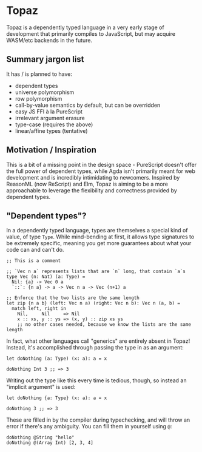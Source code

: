 # Topaz

Topaz is a dependently typed language in a very early stage of development that
primarily compiles to JavaScript, but may acquire WASM/etc backends in the
future.

## Summary jargon list

It has / is planned to have:

- dependent types
- universe polymorphism
- row polymorphism
- call-by-value semantics by default, but can be overridden
- easy JS FFI à la PureScript
- irrelevant argument erasure
- type-case (requires the above)
- linear/affine types (tentative)

## Motivation / Inspiration

This is a bit of a missing point in the design space - PureScript doesn't offer
the full power of dependent types, while Agda isn't primarily meant for web
development and is incredibly intimidating to newcomers. Inspired by ReasonML
(now ReScript) and Elm, Topaz is aiming to be a more approachable to leverage
the flexibility and correctness provided by dependent types.

## "Dependent types"?

In a dependently typed language, types are themselves a special kind of value,
of type `Type`. While mind-bending at first, it allows type signatures to be
extremely specific, meaning you get more guarantees about what your code can and
can't do.

```
;; This is a comment

;; `Vec n a` represents lists that are `n` long, that contain `a`s
type Vec (n: Nat) (a: Type) =
  Nil: {a} -> Vec 0 a
  `::`: {n a} -> a -> Vec n a -> Vec (n+1) a

;; Enforce that the two lists are the same length
let zip {n a b} (left: Vec n a) (right: Vec n b): Vec n (a, b) =
  match left, right in
    Nil,     Nil     => Nil
    x :: xs, y :: ys => (x, y) :: zip xs ys
    ;; no other cases needed, because we know the lists are the same length
```

In fact, what other languages call "generics" are entirely absent in Topaz!
Instead, it's accomplished through passing the type in as an argument:

```
let doNothing (a: Type) (x: a): a = x

doNothing Int 3 ;; => 3
```

Writing out the type like this every time is tedious, though, so instead an
"implicit argument" is used:

```
let doNothing {a: Type} (x: a): a = x

doNothing 3 ;; => 3
```

These are filled in by the compiler during typechecking, and will throw an error
if there's any ambiguity. You can fill them in yourself using `@`:

```
doNothing @String "hello"
doNothing @(Array Int) [2, 3, 4]
```

